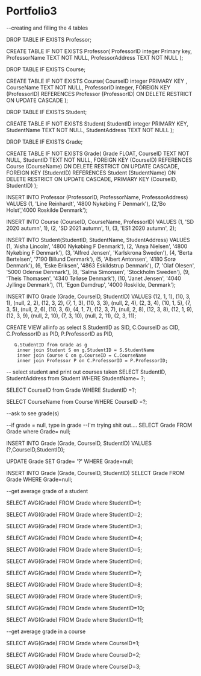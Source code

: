 # Portfolio3
--creating and filling the 4 tables

DROP TABLE IF EXISTS Professor;

CREATE TABLE IF NOT EXISTS Professor(
ProfessorID integer Primary key, ProfessorName TEXT NOT NULL, ProfessorAddress TEXT NOT NULL
);

DROP TABLE IF EXISTS Course;

CREATE TABLE IF NOT EXISTS Course( CourseID integer PRIMARY KEY , CourseName TEXT NOT NULL, ProfessorID integer,
FOREIGN KEY (ProfessorID) REFERENCES Professor (ProfessorID) ON DELETE RESTRICT ON UPDATE CASCADE
);

DROP TABLE IF EXISTS Student;

CREATE TABLE IF NOT EXISTS Student( StudentID integer PRIMARY KEY, StudentName TEXT NOT NULL, StudentAddress TEXT NOT NULL
);

DROP TABLE IF EXISTS Grade;

CREATE TABLE IF NOT EXISTS Grade( Grade FLOAT, CourseID TEXT NOT NULL, StudentID TEXT NOT NULL,
FOREIGN KEY (CourseID) REFERENCES Course (CourseName) ON DELETE RESTRICT ON UPDATE CASCADE,
FOREIGN KEY (StudentID) REFERENCES Student (StudentName)  ON DELETE RESTRICT ON UPDATE CASCADE,
PRIMARY KEY (CourseID, StudentID)
);

INSERT INTO Professor (ProfessorID, ProfessorName, ProfessorAddress) VALUES (1, 'Line Reinhardt', '4800 Nykøbing F Denmark'),
(2,'Bo Holst','4000 Roskilde Denmark');

INSERT INTO Course (CourseID, CourseName, ProfessorID) VALUES (1, 'SD 2020 autumn', 1),
(2, 'SD 2021 autumn', 1),
(3, 'ES1 2020 autumn', 2);

INSERT INTO Student(StudentID, StudentName, StudentAddress)
VALUES (1, 'Aisha Lincoln', '4800 Nykøbing F Denmark'), (2, 'Anya Nielsen', '4800 Nykøbing F Denmark'),
(3, 'Alfred Jensen', 'Karlskrona Sweden'), (4, 'Berta Bertelsen', '7190 Billund Denmark'),
(5, 'Albert Antonsen', '4180 Sorø Denmark'), (6, 'Eske Eriksen', '4863 Eskildstrup Denmark'),
(7, 'Olaf Olesen', '5000 Odense Denmark'), (8, 'Salma Simonsen', 'Stockholm Sweden'),
(9, 'Theis Thomasen', '4340 Tølløse Denmark'), (10, 'Janet Jensen', '4040 Jyllinge Denmark'),
(11, 'Egon Damdrup', '4000 Roskilde, Denmark');

INSERT INTO Grade (Grade, CourseID, StudentID)
VALUES (12, 1, 1), (10, 3, 1), (null, 2, 2), (12, 3, 2), (7, 1, 3), (10, 3, 3), (null, 2, 4), (2, 3, 4), (10, 1, 5),
(7, 3, 5), (null, 2, 6), (10, 3, 6), (4, 1, 7), (12, 3, 7), (null, 2, 8), (12, 3, 8), (12, 1, 9), (12, 3, 9),
(null, 2, 10), (7, 3, 10), (null, 2, 11), (2, 3, 11);

CREATE VIEW allinfo as
select S.StudentID as SID,
C.CourseID as CID, C.ProfessorID as PID,
P.ProfessorID as PID,

       G.StudentID from Grade as g
        inner join Student S on g.StudentID = S.StudentName
        inner join Course C on g.CourseID = C.CourseName
        inner join Professor P on C.ProfessorID = P.ProfessorID;

-- select student and print out courses taken
SELECT StudentID, StudentAddress from Student
WHERE StudentName= ?;

SELECT CourseID from Grade
WHERE StudentID =?;

SELECT CourseName from Course
WHERE CourseID =?;


--ask to see grade(s)

--if grade = null, type in grade
--I'm trying shit out....
SELECT Grade
FROM Grade where Grade= null;

INSERT INTO Grade (Grade, CourseID, StudentID)
VALUES (?,CourseID,StudentID);

UPDATE Grade
SET Grade= '?'
WHERE Grade=null;

INSERT INTO Grade (Grade, CourseID, StudentID)
SELECT Grade
FROM Grade
WHERE Grade=null;

--get average grade of a student

SELECT AVG(Grade)
FROM Grade where StudentID=1;

SELECT AVG(Grade)
FROM Grade where StudentID=2;

SELECT AVG(Grade)
FROM Grade where StudentID=3;

SELECT AVG(Grade)
FROM Grade where StudentID=4;

SELECT AVG(Grade)
FROM Grade where StudentID=5;

SELECT AVG(Grade)
FROM Grade where StudentID=6;

SELECT AVG(Grade)
FROM Grade where StudentID=7;

SELECT AVG(Grade)
FROM Grade where StudentID=8;

SELECT AVG(Grade)
FROM Grade where StudentID=9;

SELECT AVG(Grade)
FROM Grade where StudentID=10;

SELECT AVG(Grade)
FROM Grade where StudentID=11;

--get average grade in a course

SELECT AVG(Grade)
FROM Grade where CourseID=1;

SELECT AVG(Grade)
FROM Grade where CourseID=2;

SELECT AVG(Grade)
FROM Grade where CourseID=3;